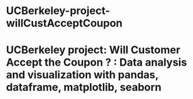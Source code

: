 # UCBerkeley-project-willCustAcceptCoupon
# UCBerkeley project: Will Customer Accept the Coupon ? : Data analysis  and visualization with pandas, dataframe, matplotlib, seaborn 
